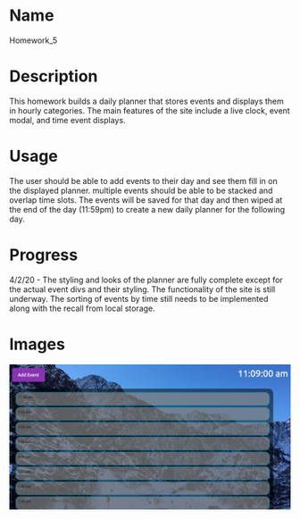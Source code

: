 
# Name
Homework_5

# Description
This homework builds a daily planner that stores events and displays them in hourly categories. The main features of the site include a live clock, event modal, and time event displays. 

# Usage 
The user should be able to add events to their day and see them fill in on the displayed planner. multiple events should be able to be stacked and overlap time slots. The events will be saved for that day and then wiped at the end of the day (11:59pm) to create a new daily planner for the following day.

# Progress
4/2/20 - The styling and looks of the planner are fully complete except for the actual event divs and their styling. The functionality of the site is still underway. The sorting of events by time still needs to be implemented along with the recall from local storage.

# Images
![Screenshot of website](./assets/screenShot.png)